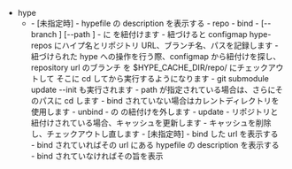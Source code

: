 - hype
  - <hype name>
    - [未指定時]
      - hypefile の description を表示する
    - repo
      - bind
        - <repository url> [--branch <branch name>] [--path <path>]
        - <hype name> に <repo name> を紐付けます
        - 紐づけると configmap hype-repos にハイプ名とリポジトリ URL、ブランチ名、パスを記録します
        - 紐づけられた hype <hype name> への操作を行う際、configmap から紐付けを探し、
          repository url のブランチ <branch name> を $HYPE_CACHE_DIR/repo/<hype name> にチェックアウトして
          そこに cd してから実行するようになります
        - git submodule update --init も実行されます
        - path が指定されている場合は、さらにそのパスに cd します
        - bind されていない場合はカレントディレクトリを使用します
      - unbind
        - <hype name> の <repo name> の紐付けを外します
      - update
        - リポジトリと紐付けされている場合、キャッシュを更新します
        - キャッシュを削除し、チェックアウトし直します
      - [未指定時]
        - bind した url を表示する
        - bind されていればその url にある hypefile の description を表示する
        - bind されていなければその旨を表示
    


